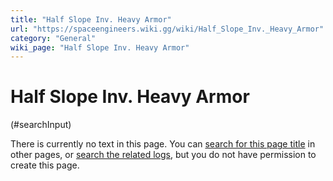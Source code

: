 ```yaml
---
title: "Half Slope Inv. Heavy Armor"
url: "https://spaceengineers.wiki.gg/wiki/Half_Slope_Inv._Heavy_Armor"
category: "General"
wiki_page: "Half Slope Inv. Heavy Armor"
---
```


# Half Slope Inv. Heavy Armor

(#searchInput)

There is currently no text in this page. You can [search for this page title](https://spaceengineers.wiki.gg/wiki/Special:Search/Half_Slope_Inv._Heavy_Armor "Special:Search/Half Slope Inv. Heavy Armor") in other pages, or [search the related logs](https://spaceengineers.wiki.gg/wiki/Special:Log?page=Half_Slope_Inv._Heavy_Armor), but you do not have permission to create this page.